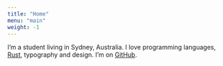 ```yaml
---
title: "Home"
menu: "main"
weight: -1
---
```


I’m a student living in Sydney, Australia. I love programming languages, [Rust](https://rust-lang.org), typography and design. I’m on [GitHub](https://github.com/arzg).

